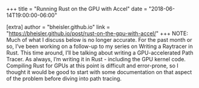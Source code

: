 +++
title = "Running Rust on the GPU with Accel"
date = "2018-06-14T19:00:00-06:00"

[extra]
author = "bheisler.github.io"
link = "https://bheisler.github.io/post/rust-on-the-gpu-with-accel/"
+++
NOTE: Much of what I discuss below is no longer accurate.
For the past month or so, I&rsquo;ve been working on a follow-up to my series on Writing a Raytracer in Rust. This time around, I&rsquo;ll be talking about writing a GPU-accelerated Path Tracer. As always, I&rsquo;m writing it in Rust - including the GPU kernel code. Compiling Rust for GPUs at this point is difficult and error-prone, so I thought it would be good to start with some documentation on that aspect of the problem before diving into path tracing.